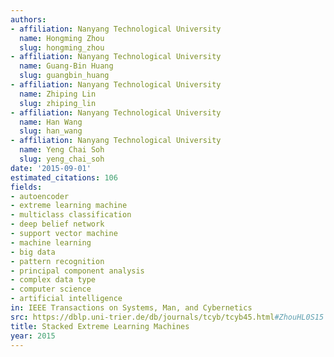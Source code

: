 ```yaml
---
authors:
- affiliation: Nanyang Technological University
  name: Hongming Zhou
  slug: hongming_zhou
- affiliation: Nanyang Technological University
  name: Guang-Bin Huang
  slug: guangbin_huang
- affiliation: Nanyang Technological University
  name: Zhiping Lin
  slug: zhiping_lin
- affiliation: Nanyang Technological University
  name: Han Wang
  slug: han_wang
- affiliation: Nanyang Technological University
  name: Yeng Chai Soh
  slug: yeng_chai_soh
date: '2015-09-01'
estimated_citations: 106
fields:
- autoencoder
- extreme learning machine
- multiclass classification
- deep belief network
- support vector machine
- machine learning
- big data
- pattern recognition
- principal component analysis
- complex data type
- computer science
- artificial intelligence
in: IEEE Transactions on Systems, Man, and Cybernetics
src: https://dblp.uni-trier.de/db/journals/tcyb/tcyb45.html#ZhouHL0S15
title: Stacked Extreme Learning Machines
year: 2015
---
```

